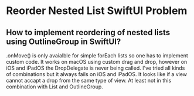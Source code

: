 #  Reorder Nested List SwiftUI Problem

## How to implement reordering of nested lists using OutlineGroup in SwiftUI?

 .onMove() is only avaialble for simple forEach lists so one has to implement custom code. It works on macOS using custom drag and drop, however on iOS and iPadOS the DropDelegate is never being called. I've tried all kinds of combinations but it always fails on iOS and iPadOS. It looks like if a view cannot accapt a drop from the same type of view. At least not in this combination with List and OutlineGroup.
